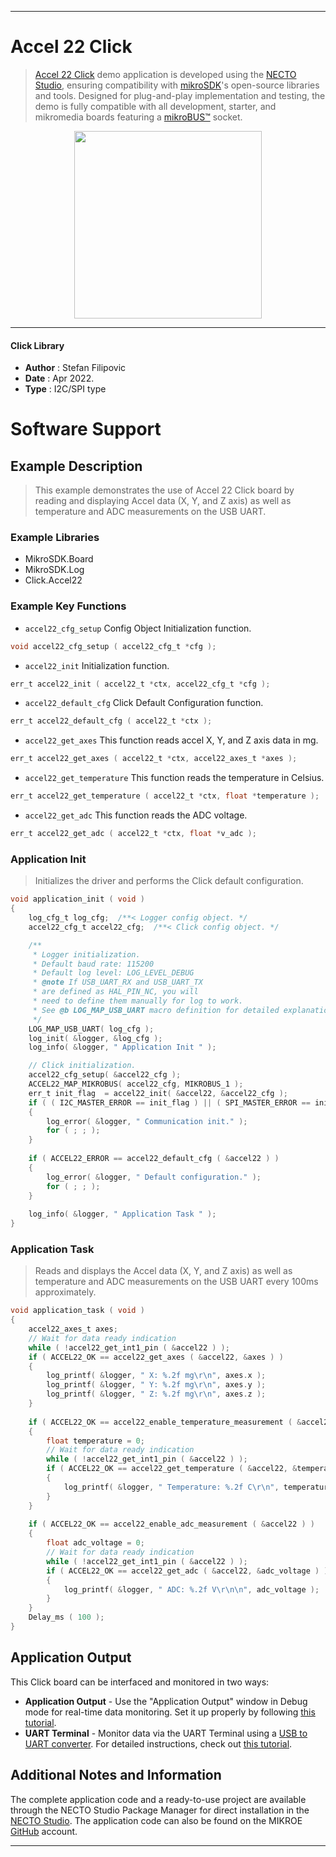 
---
# Accel 22 Click

> [Accel 22 Click](https://www.mikroe.com/?pid_product=MIKROE-4896) demo application is developed using
the [NECTO Studio](https://www.mikroe.com/necto), ensuring compatibility with [mikroSDK](https://www.mikroe.com/mikrosdk)'s
open-source libraries and tools. Designed for plug-and-play implementation and testing, the demo is fully compatible with
all development, starter, and mikromedia boards featuring a [mikroBUS&trade;](https://www.mikroe.com/mikrobus) socket.

<p align="center">
  <img src="https://www.mikroe.com/?pid_product=MIKROE-4896&image=1" height=300px>
</p>

---

#### Click Library

- **Author**        : Stefan Filipovic
- **Date**          : Apr 2022.
- **Type**          : I2C/SPI type

# Software Support

## Example Description

> This example demonstrates the use of Accel 22 Click board by reading and displaying Accel data (X, Y, and Z axis) as well as temperature and ADC measurements on the USB UART.

### Example Libraries

- MikroSDK.Board
- MikroSDK.Log
- Click.Accel22

### Example Key Functions

- `accel22_cfg_setup` Config Object Initialization function.
```c
void accel22_cfg_setup ( accel22_cfg_t *cfg );
```

- `accel22_init` Initialization function.
```c
err_t accel22_init ( accel22_t *ctx, accel22_cfg_t *cfg );
```

- `accel22_default_cfg` Click Default Configuration function.
```c
err_t accel22_default_cfg ( accel22_t *ctx );
```

- `accel22_get_axes` This function reads accel X, Y, and Z axis data in mg.
```c
err_t accel22_get_axes ( accel22_t *ctx, accel22_axes_t *axes );
```

- `accel22_get_temperature` This function reads the temperature in Celsius.
```c
err_t accel22_get_temperature ( accel22_t *ctx, float *temperature );
```

- `accel22_get_adc` This function reads the ADC voltage.
```c
err_t accel22_get_adc ( accel22_t *ctx, float *v_adc );
```

### Application Init

> Initializes the driver and performs the Click default configuration.

```c
void application_init ( void )
{
    log_cfg_t log_cfg;  /**< Logger config object. */
    accel22_cfg_t accel22_cfg;  /**< Click config object. */

    /** 
     * Logger initialization.
     * Default baud rate: 115200
     * Default log level: LOG_LEVEL_DEBUG
     * @note If USB_UART_RX and USB_UART_TX 
     * are defined as HAL_PIN_NC, you will 
     * need to define them manually for log to work. 
     * See @b LOG_MAP_USB_UART macro definition for detailed explanation.
     */
    LOG_MAP_USB_UART( log_cfg );
    log_init( &logger, &log_cfg );
    log_info( &logger, " Application Init " );

    // Click initialization.
    accel22_cfg_setup( &accel22_cfg );
    ACCEL22_MAP_MIKROBUS( accel22_cfg, MIKROBUS_1 );
    err_t init_flag  = accel22_init( &accel22, &accel22_cfg );
    if ( ( I2C_MASTER_ERROR == init_flag ) || ( SPI_MASTER_ERROR == init_flag ) )
    {
        log_error( &logger, " Communication init." );
        for ( ; ; );
    }
    
    if ( ACCEL22_ERROR == accel22_default_cfg ( &accel22 ) )
    {
        log_error( &logger, " Default configuration." );
        for ( ; ; );
    }
    
    log_info( &logger, " Application Task " );
}
```

### Application Task

> Reads and displays the Accel data (X, Y, and Z axis) as well as temperature and ADC measurements on the USB UART every 100ms approximately.

```c
void application_task ( void )
{
    accel22_axes_t axes;
    // Wait for data ready indication
    while ( !accel22_get_int1_pin ( &accel22 ) );
    if ( ACCEL22_OK == accel22_get_axes ( &accel22, &axes ) )
    {
        log_printf( &logger, " X: %.2f mg\r\n", axes.x );
        log_printf( &logger, " Y: %.2f mg\r\n", axes.y );
        log_printf( &logger, " Z: %.2f mg\r\n", axes.z );
    }
    
    if ( ACCEL22_OK == accel22_enable_temperature_measurement ( &accel22 ) )
    {
        float temperature = 0;
        // Wait for data ready indication
        while ( !accel22_get_int1_pin ( &accel22 ) );
        if ( ACCEL22_OK == accel22_get_temperature ( &accel22, &temperature ) )
        {
            log_printf( &logger, " Temperature: %.2f C\r\n", temperature );
        }
    }
    
    if ( ACCEL22_OK == accel22_enable_adc_measurement ( &accel22 ) )
    {
        float adc_voltage = 0;
        // Wait for data ready indication
        while ( !accel22_get_int1_pin ( &accel22 ) );
        if ( ACCEL22_OK == accel22_get_adc ( &accel22, &adc_voltage ) )
        {
            log_printf( &logger, " ADC: %.2f V\r\n\n", adc_voltage );
        }
    }
    Delay_ms ( 100 );
}
```

## Application Output

This Click board can be interfaced and monitored in two ways:
- **Application Output** - Use the "Application Output" window in Debug mode for real-time data monitoring.
Set it up properly by following [this tutorial](https://www.youtube.com/watch?v=ta5yyk1Woy4).
- **UART Terminal** - Monitor data via the UART Terminal using
a [USB to UART converter](https://www.mikroe.com/click/interface/usb?interface*=uart,uart). For detailed instructions,
check out [this tutorial](https://help.mikroe.com/necto/v2/Getting%20Started/Tools/UARTTerminalTool).

## Additional Notes and Information

The complete application code and a ready-to-use project are available through the NECTO Studio Package Manager for 
direct installation in the [NECTO Studio](https://www.mikroe.com/necto). The application code can also be found on
the MIKROE [GitHub](https://github.com/MikroElektronika/mikrosdk_click_v2) account.

---
